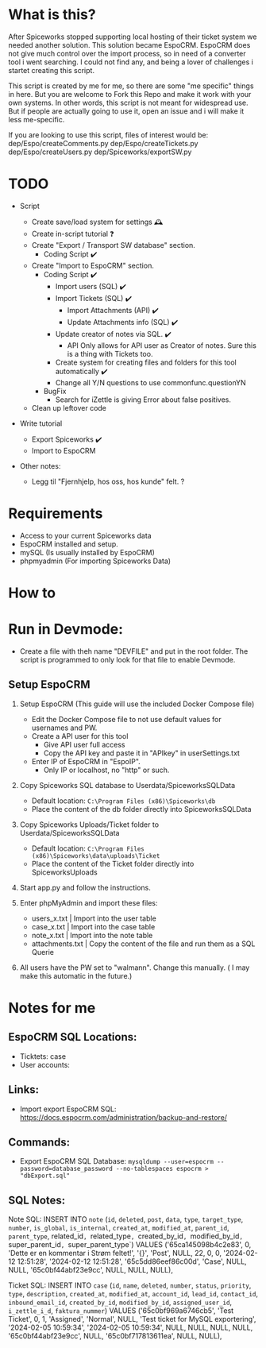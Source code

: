 # What is this? 
After Spiceworks stopped supporting local hosting of their ticket system we needed another solution. 
This solution became EspoCRM. 
EspoCRM does not give much control over the import process, so in need of a converter tool i went searching.
I could not find any, and being a lover of challenges i startet creating this script.

This script is created by me for me, so there are some "me specific" things in here. But you are welcome to Fork this Repo and make it work with your own systems.
In other words, this script is not meant for widespread use. But if people are actually going to use it, open an issue and i will make it less me-specific.

If you are looking to use this script, files of interest would be: 
dep/Espo/createComments.py
dep/Espo/createTickets.py
dep/Espo/createUsers.py
dep/Spiceworks/exportSW.py


# TODO
- Script
    - Create save/load system for settings 🕰️
    - Create in-script tutorial ❓
    - Create "Export / Transport SW database" section. 
        - Coding Script ✔️
    - Create "Import to EspoCRM" section. 
        - Coding Script ✔️ 
            - Import users (SQL) ✔️ 
            - Import Tickets (SQL) ✔️ 
                - Import Attachments (API) ✔️
                - Update Attachments info (SQL) ✔️
            - Update creator of notes via SQL. ✔️
                - API Only allows for API user as Creator of notes. Sure this is a thing with Tickets too.
            - Create system for creating files and folders for this tool automatically ✔️
            - Change all Y/N questions to use commonfunc.questionYN
        - BugFix
            - Search for iZettle is giving Error about false positives.
    - Clean up leftover code
- Write tutorial
    - Export Spiceworks ✔️
    - Import to EspoCRM
    
- Other notes: 
    - Legg til "Fjernhjelp, hos oss, hos kunde" felt. ?

# Requirements
- Access to your current Spiceworks data
- EspoCRM installed and setup.
- mySQL (Is usually installed by EspoCRM)
- phpmyadmin (For importing Spiceworks Data)

# How to

# Run in Devmode: 
- Create a file with theh name "DEVFILE" and put in the root folder. The script is programmed to only look for that file to enable Devmode.

## Setup EspoCRM
1. Setup EspoCRM (This guide will use the included Docker Compose file)
    - Edit the Docker Compose file to not use default values for usernames and PW.
    - Create a API user for this tool
        - Give API user full access
        - Copy the API key and paste it in "APIkey" in userSettings.txt
    - Enter IP of EspoCRM in "EspoIP". 
        - Only IP or localhost, no "http" or such.


2. Copy Spiceworks SQL database to Userdata/SpiceworksSQLData
    - Default location: ``C:\Program Files (x86)\Spiceworks\db``
    - Place the content of the db folder directly into SpiceworksSQLData
3. Copy Spiceworks Uploads/Ticket folder to Userdata/SpiceworksSQLData
    - Default location: ``C:\Program Files (x86)\Spiceworks\data\uploads\Ticket``
    - Place the content of the Ticket folder directly into SpiceworksUploads

3. Start app.py and follow the instructions.

4. Enter phpMyAdmin and import these files:
    - users_x.txt | Import into the user table
    - case_x.txt  | Import into the case table
    - note_x.txt  | Import into the note table
    - attachments.txt | Copy the content of the file and run them as a SQL Querie

5. All users have the PW set to "walmann". Change this manually. ( I may make this automatic in the future.)




# Notes for me
## EspoCRM SQL Locations:
- Ticktets: case
- User accounts: 

## Links: 
- Import export EspoCRM SQL: https://docs.espocrm.com/administration/backup-and-restore/

## Commands:
- Export EspoCRM SQL Database: ``mysqldump --user=espocrm --password=database_password --no-tablespaces espocrm > "dbExport.sql"``

## SQL Notes:

Note SQL:
INSERT INTO `note` (`id`, `deleted`, `post`, `data`, `type`, `target_type`, `number`, `is_global`, `is_internal`, `created_at`, `modified_at`, `parent_id`, `parent_type`, related_id`, `related_type`, `created_by_id`, `modified_by_id`, `super_parent_id`, `super_parent_type`) VALUES
('65ca145098b4c2e83', 0, 'Dette er en kommentar i Strøm feltet!', '{}', 'Post', NULL, 22, 0, 0, '2024-02-12 12:51:28', '2024-02-12 12:51:28', '65c5dd86eef86c00d', 'Case', NULL, NULL, '65c0bf44abf23e9cc', NULL, NULL, NULL),


Ticket SQL: 
 INSERT INTO `case` (`id`, `name`, `deleted`, `number`, `status`, `priority`, `type`, `description`, `created_at`, `modified_at`, `account_id`, `lead_id`, `contact_id`, `inbound_email_id`, `created_by_id`, `modified_by_id`, `assigned_user_id`, `i_zettle_i_d`, `faktura_nummer`) VALUES
 ('65c0bf969a6746cb5', 'Test Ticket', 0, 1, 'Assigned', 'Normal', NULL, 'Test ticket for MySQL exportering', '2024-02-05 10:59:34', '2024-02-05 10:59:34', NULL, NULL, NULL, NULL, '65c0bf44abf23e9cc', NULL, '65c0bf717813611ea', NULL, NULL),
    